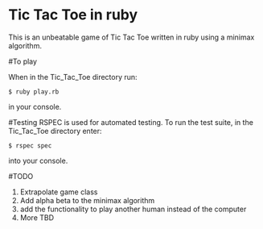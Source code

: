 # Tic Tac Toe in ruby
This is an unbeatable game of Tic Tac Toe written in ruby using a minimax algorithm.

#To play

When in the Tic_Tac_Toe directory run:
```
$ ruby play.rb
```
in your console.

#Testing
RSPEC is used for automated testing. To run the test suite, in the Tic_Tac_Toe directory enter:
```
$ rspec spec
```
into your console.

#TODO
1. Extrapolate game class 
2. Add alpha beta to the minimax algorithm
3. add the functionality to play another human instead of the computer
4. More TBD
